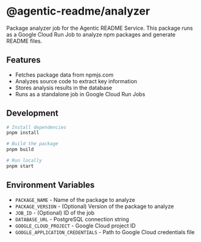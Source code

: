 # @agentic-readme/analyzer

Package analyzer job for the Agentic README Service. This package runs as a Google Cloud Run Job to analyze npm packages and generate README files.

## Features

- Fetches package data from npmjs.com
- Analyzes source code to extract key information
- Stores analysis results in the database
- Runs as a standalone job in Google Cloud Run Jobs

## Development

```bash
# Install dependencies
pnpm install

# Build the package
pnpm build

# Run locally
pnpm start
```

## Environment Variables

- `PACKAGE_NAME` - Name of the package to analyze
- `PACKAGE_VERSION` - (Optional) Version of the package to analyze
- `JOB_ID` - (Optional) ID of the job
- `DATABASE_URL` - PostgreSQL connection string
- `GOOGLE_CLOUD_PROJECT` - Google Cloud project ID
- `GOOGLE_APPLICATION_CREDENTIALS` - Path to Google Cloud credentials file